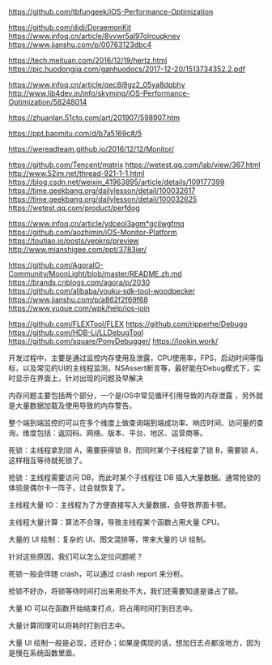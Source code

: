 
https://github.com/tbfungeek/iOS-Performance-Optimization

https://github.com/didi/DoraemonKit
https://www.infoq.cn/article/8vvwr5al97olrcuqknev
https://www.jianshu.com/p/00763123dbc4


https://tech.meituan.com/2016/12/19/hertz.html
https://pic.huodongjia.com/ganhuodocs/2017-12-20/1513734352.2.pdf


https://www.infoq.cn/article/qec8i9gz2_05ya8dpbhv
http://www.lib4dev.in/info/skyming/iOS-Performance-Optimization/58248014

https://zhuanlan.51cto.com/art/201907/598907.htm

https://ppt.baomitu.com/d/b7a5169c#/5


https://wereadteam.github.io/2016/12/12/Monitor/

https://github.com/Tencent/matrix
https://wetest.qq.com/lab/view/367.html
http://www.52im.net/thread-921-1-1.html
https://blog.csdn.net/weixin_41963895/article/details/109177399
https://time.geekbang.org/dailylesson/detail/100032617
https://time.geekbang.org/dailylesson/detail/100032625
https://wetest.qq.com/product/perfdog

https://www.infoq.cn/article/ydceol3agm*gcjlwgfmq
https://github.com/aozhimin/iOS-Monitor-Platform
https://toutiao.io/posts/vepkrq/preview
http://www.mianshigee.com/ppt/3783ier/

https://github.com/AgoraIO-Community/MoonLight/blob/master/README.zh.md
https://brands.cnblogs.com/agora/p/2030
https://github.com/alibaba/youku-sdk-tool-woodpecker
https://www.jianshu.com/p/a862f2f69f68
https://www.yuque.com/wpk/help/ios-join

https://github.com/FLEXTool/FLEX
https://github.com/ripperhe/Debugo
https://github.com/HDB-Li/LLDebugTool
https://github.com/square/PonyDebugger/
https://lookin.work/


开发过程中，主要是通过监控内存使用及泄露，CPU使用率，FPS，启动时间等指标，以及常见的UI的主线程监测，NSAssert断言等，最好能在Debug模式下，实时显示在界面上，针对出现的问题及早解决


内存问题主要包括两个部分，一个是iOS中常见循环引用导致的内存泄露 ，另外就是大量数据加载及使用导致的内存警告。

整个端到端监控的可以在多个维度上做查询端到端成功率、响应时间、访问量的查询，维度包括：返回码、网络、版本、平台、地区、运营商等。


死锁：主线程拿到锁 A，需要获得锁 B，而同时某个子线程拿了锁 B，需要锁 A，这样相互等待就死锁了。

抢锁：主线程需要访问 DB，而此时某个子线程往 DB 插入大量数据。通常抢锁的体验是偶尔卡一阵子，过会就恢复了。

主线程大量 IO：主线程为了方便直接写入大量数据，会导致界面卡顿。

主线程大量计算：算法不合理，导致主线程某个函数占用大量 CPU。

大量的 UI 绘制：复杂的 UI、图文混排等，带来大量的 UI 绘制。

针对这些原因，我们可以怎么定位问题呢？

死锁一般会伴随 crash，可以通过 crash report 来分析。

抢锁不好办，将锁等待时间打出来用处不大，我们还需要知道是谁占了锁。

大量 IO 可以在函数开始结束打点，将占用时间打到日志中。

大量计算同理可以将耗时打到日志中。

大量 UI 绘制一般是必现，还好办；如果是偶现的话，想加日志点都没地方，因为是慢在系统函数里面。
